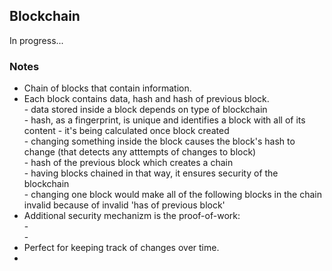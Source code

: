 <h2>Blockchain</h2>
In progress...

<h3>Notes</h3>
<ul>
  <li>Chain of blocks that contain information.</li>
  <li>Each block contains data, hash and hash of previous block.
    <br>
    - data stored inside a block depends on type of blockchain <br>
    - hash, as a fingerprint, is unique and identifies a block with all of its content - it's being calculated once block created <br>
    - changing something inside the block causes the block's hash to change (that detects any atttempts of changes to block) <br>
    - hash of the previous block which creates a chain <br>
    - having blocks chained in that way, it ensures security of the blockchain <br>
    - changing one block would make all of the following blocks in the chain invalid because of invalid 'has of previous block'
  </li>
  <li>Additional security mechanizm is the proof-of-work:
    <br>
    -  <br>
    -
  </li>
  <li>Perfect for keeping track of changes over time.</li> 
  <li></li>
</ul>


